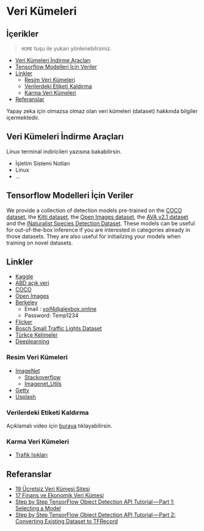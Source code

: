# Veri Kümeleri <!-- omit in toc -->

## İçerikler <!-- omit in toc -->

> `HOME` tuşu ile yukarı yönlenebilrsiniz.

- [Veri Kümeleri İndirme Araçları](#veri-k%c3%bcmeleri-%c4%b0ndirme-ara%c3%a7lar%c4%b1)
- [Tensorflow Modelleri İçin Veriler](#tensorflow-modelleri-%c4%b0%c3%a7in-veriler)
- [Linkler](#linkler)
  - [Resim Veri Kümeleri](#resim-veri-k%c3%bcmeleri)
  - [Verilerdeki Etiketi Kaldırma](#verilerdeki-etiketi-kald%c4%b1rma)
  - [Karma Veri Kümeleri](#karma-veri-k%c3%bcmeleri)
- [Referanslar](#referanslar)

Yapay zeka için olmazsa olmaz olan veri kümeleri (dataset) hakkında bilgiler içermektedir.

## Veri Kümeleri İndirme Araçları

Linux terminal indiricileri yazısına bakabilirsin.

- İşletim Sistemi Notları
- Linux
- ...

## Tensorflow Modelleri İçin Veriler

We provide a collection of detection models pre-trained on the [COCO
dataset](http://mscoco.org), the [Kitti dataset](http://www.cvlibs.net/datasets/kitti/),
the [Open Images dataset](https://github.com/openimages/dataset), the
[AVA v2.1 dataset](https://research.google.com/ava/) and the
[iNaturalist Species Detection Dataset](https://github.com/visipedia/inat_comp/blob/master/2017/README.md#bounding-boxes).
These models can be useful for out-of-the-box inference if you are interested in
categories already in those datasets. They are also useful for initializing your
models when training on novel datasets.

## Linkler

- [Kaggle](https://www.kaggle.com)
- [ABD açık veri](https://www.data.gov/)
- [COCO](http://cocodataset.org/)
- [Open Images](https://storage.googleapis.com/openimages/web/index.html)
- [Berkeley](https://bdd-data.berkeley.edu/)
  - Email : yoif4@alexbox.online
  - Password: Temp1234
- [Flicker](https://www.flickr.com/)
- [Bosch Small Traffic Lights Dataset](https://hci.iwr.uni-heidelberg.de/node/6132/download/ce3ac63791d0a77612a4f8a857ec2a7b)
- [Türkçe Kelimeler](https://drive.google.com/open?id=1TOEqrRNmwJOa08F1lYgLz_HNL3WOppoA)
- [Deeplearning](http://deeplearning.net/datasets/)

### Resim Veri Kümeleri

- [ImageNet](http://www.image-net.org/index)
  - [Stackoverflow](https://stackoverflow.com/a/48974854/9770490)
  - [Imagenet_Utils](https://github.com/tzutalin/ImageNet_Utils)
- [Getty](https://www.gettyimages.com/)
- [Usplash](https://unsplash.com/)

### Verilerdeki Etiketi Kaldırma

Açıklamalı video için [buraya](https://www.youtube.com/watch?v=zphUGNbs4Do) tıklayabilirsin.

### Karma Veri Kümeleri

- [Trafik Işıkları](https://www.kaggle.com/mbornoe/lisa-traffic-light-dataset/version/2)

## Referanslar

- [19 Ücretsiz Veri Kümesi Sitesi](https://www.springboard.com/blog/free-public-data-sets-data-science-project/)
- [17 Finans ve Ekonomik Veri Kümesi](https://gengo.ai/datasets/17-best-finance-economic-datasets-for-machine-learning/?utm_campaign=c&utm_medium=quora&utm_source=rei)
- [Step by Step TensorFlow Object Detection API Tutorial — Part 1: Selecting a Model](https://medium.com/@WuStangDan/step-by-step-tensorflow-object-detection-api-tutorial-part-1-selecting-a-model-a02b6aabe39e)
- [Step by Step TensorFlow Object Detection API Tutorial — Part 2: Converting Existing Dataset to TFRecord](https://medium.com/@WuStangDan/step-by-step-tensorflow-object-detection-api-tutorial-part-2-converting-dataset-to-tfrecord-47f24be9248d)
